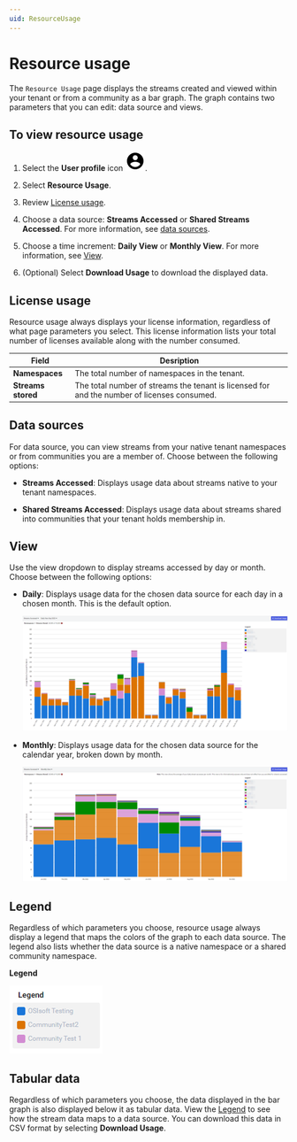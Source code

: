 ```yaml
---
uid: ResourceUsage
---
```


# Resource usage

The `Resource Usage` page displays the streams created and viewed within your tenant or from a community as a bar graph. The graph contains two parameters that you can edit: data source and views.  

## To view resource usage

1. Select the **User profile** icon ![User Profile icon](../../_icons/default/account-circle.svg).

1. Select **Resource Usage**.

1. Review [License usage](#license-usage).

1. Choose a data source: **Streams Accessed** or **Shared Streams Accessed**. For more information, see [data sources](#data-sources).

1. Choose a time increment: **Daily View** or **Monthly View**. For more information, see [View](#view).

1. (Optional) Select **Download Usage** to download the displayed data.

## License usage

Resource usage always displays your license information, regardless of what page parameters you select. This license information lists your total number of licenses available along with the number consumed.

Field | Desription
--|--
**Namespaces** | The total number of namespaces in the tenant.
**Streams stored** | The total number of streams the tenant is licensed for and the number of licenses consumed.

## Data sources

For data source, you can view streams from your native tenant namespaces or from communities you are a member of. Choose between the following options:

- **Streams Accessed**: Displays usage data about streams native to your tenant namespaces.

- **Shared Streams Accessed**: Displays usage data about streams shared into communities that your tenant holds membership in.

## View

Use the view dropdown to display streams accessed by day or month. Choose between the following options:

- **Daily**: Displays usage data for the chosen data source for each day in a chosen month. This is the default option.

	![streams accessed daily](../../communities/images/streams-accessed-daily.png)

- **Monthly**: Displays usage data for the chosen data source for the calendar year, broken down by month.

	![streams accessed monthly](../../communities/images/streams-accessed-monthly.png)

## Legend

Regardless of which parameters you choose, resource usage always display a legend that maps the colors of the graph to each data source. The legend also lists whether the data source is a native namespace or a shared community namespace. 

**Legend**

![legend](../../communities/images/legend.png)

## Tabular data

Regardless of which parameters you choose, the data displayed in the bar graph is also displayed below it as tabular data. View the [Legend](#legend) to see how the stream data maps to a data source. You can download this data in CSV format by selecting **Download Usage**.